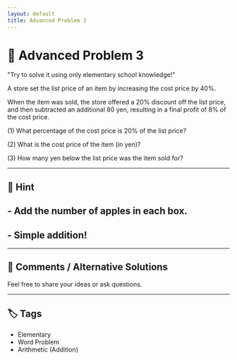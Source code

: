 ```yaml
---
layout: default
title: Advanced Problem 3
---
```


# 🧮 Advanced Problem 3

"Try to solve it using only elementary school knowledge!"

A store set the list price of an item by increasing the cost price by 40%.

When the item was sold, the store offered a 20% discount off the list price,
and then subtracted an additional 80 yen,
resulting in a final profit of 8% of the cost price.

(1) What percentage of the cost price is 20% of the list price?

(2) What is the cost price of the item (in yen)?

(3) How many yen below the list price was the item sold for?

---

## 📝 Hint

## - Add the number of apples in each box.
## - Simple addition!

---

## 💬 Comments / Alternative Solutions

Feel free to share your ideas or ask questions.

---

## 🏷 Tags

- Elementary 
- Word Problem  
- Arithmetic (Addition)
